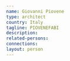 ```yaml
---
name: Giovanni Piovene
type: architect
country: Italy
tagline: PIOVENEFABI
description:
related-persons:
connections:
layout: person
---
```

